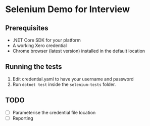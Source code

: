 # Selenium Demo for Interview

## Prerequisites

* .NET Core SDK for your platform
* A working Xero credential
* Chrome browser (latest version) installed in the default location

## Running the tests

1. Edit credential.yaml to have your username and password
1. Run `dotnet test` inside the `selenium-tests` folder.

## TODO

- [ ] Parameterise the credential file location
- [ ] Reporting
